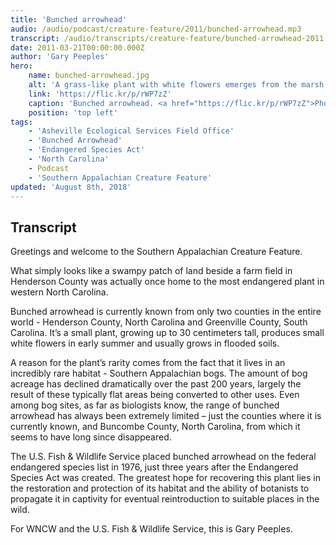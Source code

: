 ```yaml
---
title: 'Bunched arrowhead'
audio: /audio/podcast/creature-feature/2011/bunched-arrowhead.mp3
transcript: /audio/transcripts/creature-feature/bunched-arrowhead-2011.pdf
date: 2011-03-21T00:00:00.000Z
author: 'Gary Peeples'
hero:
    name: bunched-arrowhead.jpg
    alt: 'A grass-like plant with white flowers emerges from the marsh.'
    link: 'https://flic.kr/p/rWP7zZ'
    caption: 'Bunched arrowhead. <a href="https://flic.kr/p/rWP7zZ">Photo</a> by Gary Peeples, USFWS.'
    position: 'top left'
tags:
    - 'Asheville Ecological Services Field Office'
    - 'Bunched Arrowhead'
    - 'Endangered Species Act'
    - 'North Carolina'
    - Podcast
    - 'Southern Appalachian Creature Feature'
updated: 'August 8th, 2018'
---
```


## Transcript

Greetings and welcome to the Southern Appalachian Creature Feature. 

What simply looks like a swampy patch of land beside a farm field in Henderson County was actually once home to the most endangered plant in western North Carolina.

Bunched arrowhead is currently known from only two counties in the entire world - Henderson County, North Carolina and Greenville County, South Carolina. It’s a small plant, growing up to 30 centimeters tall, produces small white flowers in early summer and usually grows in flooded soils.

A reason for the plant’s rarity comes from the fact that it lives in an incredibly rare habitat - Southern Appalachian bogs. The amount of bog acreage has declined dramatically over the past 200 years, largely the result of these typically flat areas being converted to other uses. Even among bog sites, as far as biologists know, the range of bunched arrowhead has always been extremely limited – just the counties where it is currently known, and Buncombe County, North Carolina, from which it seems to have long since disappeared.

The U.S. Fish & Wildlife Service placed bunched arrowhead on the federal endangered species list in 1976, just three years after the Endangered Species Act was created. The greatest hope for recovering this plant lies in the restoration and protection of its habitat and the ability of botanists to propagate it in captivity for eventual reintroduction to suitable places in the wild.

For WNCW and the U.S. Fish & Wildlife Service, this is Gary Peeples.